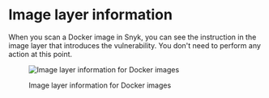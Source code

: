 # Image layer information

When you scan a Docker image in Snyk, you can see the instruction in the image layer that introduces the vulnerability. You don't need to perform any action at this point.

<figure><img src="../../.gitbook/assets/screenshot_2021-02-12_at_15.55.03.png" alt="Image layer information for Docker images"><figcaption><p>Image layer information for Docker images</p></figcaption></figure>
